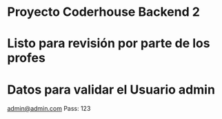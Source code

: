 # Proyecto Coderhouse Backend 2

# Listo para revisión por parte de los profes

# Datos para validar el Usuario admin
admin@admin.com 
Pass: 123